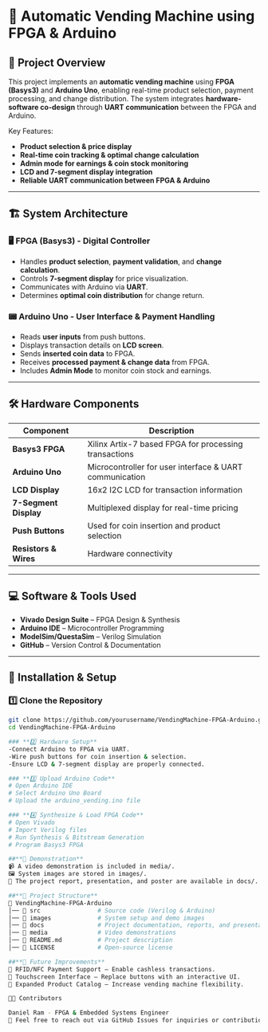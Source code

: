 # 🚀 Automatic Vending Machine using FPGA & Arduino

## 📌 Project Overview
This project implements an **automatic vending machine** using **FPGA (Basys3)** and **Arduino Uno**, enabling real-time product selection, payment processing, and change distribution. The system integrates **hardware-software co-design** through **UART communication** between the FPGA and Arduino.

Key Features:
- **Product selection & price display**
- **Real-time coin tracking & optimal change calculation**
- **Admin mode for earnings & coin stock monitoring**
- **LCD and 7-segment display integration**
- **Reliable UART communication between FPGA & Arduino**

---

## 🏗️ System Architecture

### **🖥️ FPGA (Basys3) - Digital Controller**
- Handles **product selection**, **payment validation**, and **change calculation**.
- Controls **7-segment display** for price visualization.
- Communicates with Arduino via **UART**.
- Determines **optimal coin distribution** for change return.

### **📟 Arduino Uno - User Interface & Payment Handling**
- Reads **user inputs** from push buttons.
- Displays transaction details on **LCD screen**.
- Sends **inserted coin data** to FPGA.
- Receives **processed payment & change data** from FPGA.
- Includes **Admin Mode** to monitor coin stock and earnings.

---

## 🛠️ Hardware Components
| Component        | Description |
|-----------------|-------------|
| **Basys3 FPGA** | Xilinx Artix-7 based FPGA for processing transactions |
| **Arduino Uno** | Microcontroller for user interface & UART communication |
| **LCD Display** | 16x2 I2C LCD for transaction information |
| **7-Segment Display** | Multiplexed display for real-time pricing |
| **Push Buttons** | Used for coin insertion and product selection |
| **Resistors & Wires** | Hardware connectivity |

---

## 💻 Software & Tools Used
- **Vivado Design Suite** – FPGA Design & Synthesis
- **Arduino IDE** – Microcontroller Programming
- **ModelSim/QuestaSim** – Verilog Simulation
- **GitHub** – Version Control & Documentation

---

## 🔧 Installation & Setup

### **1️⃣ Clone the Repository**
```bash
git clone https://github.com/yourusername/VendingMachine-FPGA-Arduino.git
cd VendingMachine-FPGA-Arduino

### **2️⃣ Hardware Setup**
-Connect Arduino to FPGA via UART.
-Wire push buttons for coin insertion & selection.
-Ensure LCD & 7-segment display are properly connected.

### **3️⃣ Upload Arduino Code**
# Open Arduino IDE
# Select Arduino Uno Board
# Upload the arduino_vending.ino file

### **4️⃣ Synthesize & Load FPGA Code**
# Open Vivado
# Import Verilog files
# Run Synthesis & Bitstream Generation
# Program Basys3 FPGA

##**📸 Demonstration**
📹 A video demonstration is included in media/.
🖼️ System images are stored in images/.
📄 The project report, presentation, and poster are available in docs/.

##**📂 Project Structure**
📂 VendingMachine-FPGA-Arduino
│── 📂 src                # Source code (Verilog & Arduino)
│── 📂 images             # System setup and demo images
│── 📂 docs               # Project documentation, reports, and presentation
│── 📂 media              # Video demonstrations
│── 📄 README.md          # Project description
│── 📄 LICENSE            # Open-source license

##**🚀 Future Improvements**
🔹 RFID/NFC Payment Support – Enable cashless transactions.
🔹 Touchscreen Interface – Replace buttons with an interactive UI.
🔹 Expanded Product Catalog – Increase vending machine flexibility.

👨‍💻 Contributors

Daniel Ram - FPGA & Embedded Systems Engineer
📩 Feel free to reach out via GitHub Issues for inquiries or contributions.
